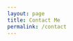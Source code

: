 ```yaml
---
layout: page
title: Contact Me
permalink: /contact 
---
```


<div class="row justify-content-between">
 
</div>
